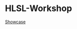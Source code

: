 # HLSL-Workshop
 
[Showcase](https://drive.google.com/file/d/1UBMO0SkgmHQBA7kX49XTZlEAMUEMqfga/view?usp=sharing)
